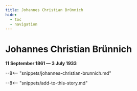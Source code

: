 ```yaml
---
title: Johannes Christian Brünnich
hide:
  - toc
  - navigation 
---
```


# Johannes Christian Brünnich

**11 September 1861 — 3 July 1933**

--8<-- "snippets/johannes-christian-brunnich.md"

--8<-- "snippets/add-to-this-story.md"